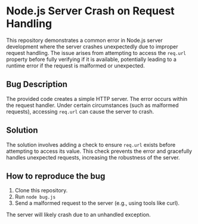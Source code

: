 # Node.js Server Crash on Request Handling

This repository demonstrates a common error in Node.js server development where the server crashes unexpectedly due to improper request handling.  The issue arises from attempting to access the `req.url` property before fully verifying if it is available, potentially leading to a runtime error if the request is malformed or unexpected.

## Bug Description
The provided code creates a simple HTTP server.  The error occurs within the request handler.  Under certain circumstances (such as malformed requests), accessing `req.url` can cause the server to crash.

## Solution
The solution involves adding a check to ensure `req.url` exists before attempting to access its value.  This check prevents the error and gracefully handles unexpected requests, increasing the robustness of the server.

## How to reproduce the bug
1. Clone this repository.
2. Run `node bug.js`
3. Send a malformed request to the server (e.g., using tools like curl).

The server will likely crash due to an unhandled exception.